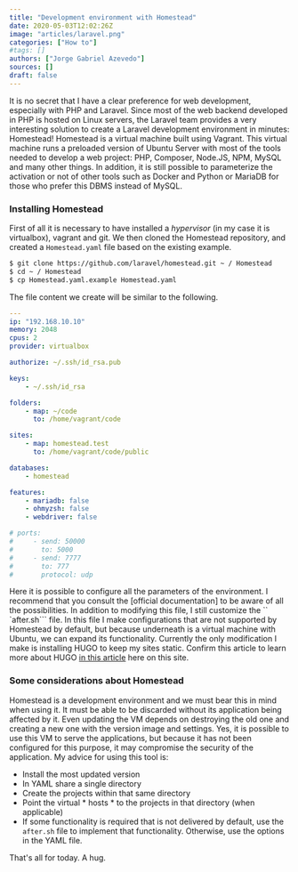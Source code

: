```yaml
---
title: "Development environment with Homestead"
date: 2020-05-03T12:02:26Z
image: "articles/laravel.png"
categories: ["How to"]
#tags: []
authors: ["Jorge Gabriel Azevedo"]
sources: []
draft: false
---
```

It is no secret that I have a clear preference for web development, especially with PHP and Laravel. Since most of the web backend developed in PHP is hosted on Linux servers, the Laravel team provides a very interesting solution to create a Laravel development environment in minutes: Homestead!
Homestead is a virtual machine built using Vagrant. This virtual machine runs a preloaded version of Ubuntu Server with most of the tools needed to develop a web project: PHP, Composer, Node.JS, NPM, MySQL and many other things. In addition, it is still possible to parameterize the activation or not of other tools such as Docker and Python or MariaDB for those who prefer this DBMS instead of MySQL.

### Installing Homestead
First of all it is necessary to have installed a *hypervisor* (in my case it is virtualbox), vagrant and git.
We then cloned the Homestead repository, and created a ```Homestead.yaml``` file based on the existing example.
```bash
$ git clone https://github.com/laravel/homestead.git ~ / Homestead
$ cd ~ / Homestead
$ cp Homestead.yaml.example Homestead.yaml
```
The file content we create will be similar to the following.
```yaml
---
ip: "192.168.10.10"
memory: 2048
cpus: 2
provider: virtualbox

authorize: ~/.ssh/id_rsa.pub

keys:
    - ~/.ssh/id_rsa

folders:
    - map: ~/code
      to: /home/vagrant/code

sites:
    - map: homestead.test
      to: /home/vagrant/code/public

databases:
    - homestead

features:
    - mariadb: false
    - ohmyzsh: false
    - webdriver: false

# ports:
#     - send: 50000
#       to: 5000
#     - send: 7777
#       to: 777
#       protocol: udp
```
Here it is possible to configure all the parameters of the environment. I recommend that you consult the [official documentation] to be aware of all the possibilities.
In addition to modifying this file, I still customize the `` `after.sh``` file. In this file I make configurations that are not supported by Homestead by default, but because underneath is a virtual machine with Ubuntu, we can expand its functionality.
Currently the only modification I make is installing HUGO to keep my sites static. Confirm this article to learn more about HUGO [in this article]("/articles/create-a-website-with-hugo") here on this site.

### Some considerations about Homestead
Homestead is a development environment and we must bear this in mind when using it. It must be able to be discarded without its application being affected by it. Even updating the VM depends on destroying the old one and creating a new one with the version image and settings. Yes, it is possible to use this VM to serve the applications, but because it has not been configured for this purpose, it may compromise the security of the application.
My advice for using this tool is:
* Install the most updated version
* In YAML share a single directory
* Create the projects within that same directory
* Point the virtual * hosts * to the projects in that directory (when applicable)
* If some functionality is required that is not delivered by default, use the ```after.sh``` file to implement that functionality. Otherwise, use the options in the YAML file.

That's all for today.
A hug.